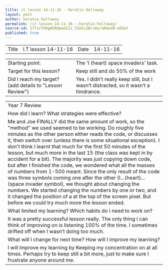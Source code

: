 ```yaml
---
title: it lesson 14-11-16 - Horatio Holloway
layout: post
author: horatio.holloway
permalink: /it-lesson-14-11-16---horatio-holloway/
source-id: 17t1cYHXgWIBUpmd1Iz_5ZekiZBri8yraRmwVB-oEUwY
published: true
---
```

<table>
  <tr>
    <td>Title</td>
    <td>I.T lesson 14-11-16</td>
    <td>Date</td>
    <td>14-11-16</td>
  </tr>
</table>


<table>
  <tr>
    <td>Starting point:</td>
    <td>The 'I (heart) space invaders' task.</td>
  </tr>
  <tr>
    <td>Target for this lesson?</td>
    <td>Keep still and do 50% of the work</td>
  </tr>
  <tr>
    <td>Did I reach my target? 
(add details to "Lesson Review")</td>
    <td>Yes. I didn’t really keep still, but I wasn’t distracted, so it wasn’t a hindrance.</td>
  </tr>
</table>


<table>
  <tr>
    <td>Year 7 Review</td>
  </tr>
  <tr>
    <td>How did I learn? What strategies were effective? </td>
  </tr>
  <tr>
    <td>Me and Joe FINALLY did the same amount of work, so the "method" we used seemed to be working. Do roughly five minutes as the other person either reads the code, or discusses it, then switch over (unless there is some situational exception). I don't think I learnt that much for the first 50 minutes of the lesson, but much more in the last 15 (the class was kept in by accident for a bit). The majority was just copying down code, but after I finished the code, we wondered what all the masses of numbers from 1-500 meant. Since the only result of the code was three symbols coming one after the other (I…(heart)...(space invader symbol), we thought about changing the numbers. We started changing the numbers by one or two, and it changed the position of a at the top of the screen pixel. But before we could try much more the lesson ended.</td>
  </tr>
  <tr>
    <td>What limited my learning? Which habits do I need to work on? </td>
  </tr>
  <tr>
    <td>It was a pretty successful lesson really. The only thing I can think of improving on is listening 100% of the time. I sometimes drifted off when I wasn’t doing too much.</td>
  </tr>
  <tr>
    <td>What will I change for next time? How will I improve my learning?</td>
  </tr>
  <tr>
    <td>I will improve my learning by Keeping my concentration on at all times. Perhaps try to keep still a bit more, just to make sure I frustrate anyone around me.</td>
  </tr>
</table>


